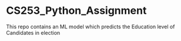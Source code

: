 # CS253_Python_Assignment
This repo contains an ML model which predicts the Education level of Candidates in election
